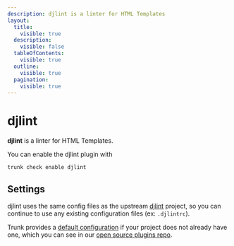 ```yaml
---
description: djlint is a linter for HTML Templates
layout:
  title:
    visible: true
  description:
    visible: false
  tableOfContents:
    visible: true
  outline:
    visible: true
  pagination:
    visible: true
---
```


# djlint

**djlint** is a linter for HTML Templates.

You can enable the djlint plugin with

```shell
trunk check enable djlint
```

## Settings


djlint uses the same config files as the
upstream [djlint](https://github.com/Riverside-Healthcare/djlint#readme) project, so you can continue to use any
existing configuration files (ex: `.djlintrc`).
    

Trunk provides a [default configuration](https://github.com/trunk-io/plugins/tree/main/linters/djlint) if your project does not already have one,
which you can see in our [open source plugins repo](https://github.com/trunk-io/plugins/tree/main).
